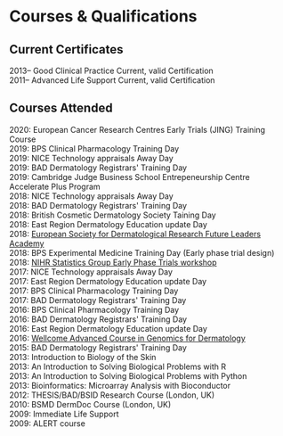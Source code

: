 # Courses & Qualifications

## Current Certificates 

2013– Good Clinical Practice Current, valid Certification <br>
2011– Advanced Life Support Current, valid Certification<br>

## Courses Attended 

2020: European Cancer Research Centres Early Trials (JING) Training Course <br>
2019: BPS Clinical Pharmacology Training Day <br>
2019: NICE Technology appraisals Away Day <br>
2019: BAD Dermatology Registrars' Training Day <br>
2019: Cambridge Judge Business School Entrepeneurship Centre Accelerate Plus Program <br>
2018: NICE Technology appraisals Away Day <br>
2018: BAD Dermatology Registrars' Training Day <br>
2018: British Cosmetic Dermatology Society Taining Day <br>
2018: East Region Dermatology Education update Day <br>
2018: [European Society for Dermatological Research Future Leaders Academy](http://www.esdr.org/educational-programs/future-leaders-academy/2018-esdr-future-leaders-academy) <br>
2018: BPS Experimental Medicine Training Day (Early phase trial design) <br>
2018: [NIHR Statistics Group Early Phase Trials workshop](https://statistics-group.nihr.ac.uk/event/second-workshop-of-the-nihr-statistics-groups-early-phase-trials-research-section/) <br>
2017: NICE Technology appraisals Away Day <br>
2017: East Region Dermatology Education update Day <br>
2017: BPS Clinical Pharmacology Training Day <br>
2017: BAD Dermatology Registrars' Training Day <br>
2016: BPS Clinical Pharmacology Training Day <br>
2016: BAD Dermatology Registrars' Training Day <br>
2016: East Region Dermatology Education update Day <br>
2016: [Wellcome Advanced Course in Genomics for Dermatology](https://coursesandconferences.wellcomegenomecampus.org/our-events/genomics-for-dermatology-2016/) <br>
2015: BAD Dermatology Registrars' Training Day <br>
2013: Introduction to Biology of the Skin <br>
2013: An Introduction to Solving Biological Problems with R <br>
2013: An Introduction to Solving Biological Problems with Python <br>
2013: Bioinformatics: Microarray Analysis with Bioconductor <br>
2012: THESIS/BAD/BSID Research Course (London, UK) <br>
2010: BSMD DermDoc Course (London, UK) <br>
2009: Immediate Life Support <br>
2009: ALERT course<br>
